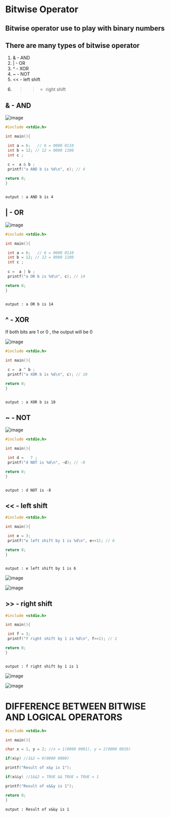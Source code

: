 # Bitwise Operator

## Bitwise operator use to play with binary numbers

## There are many types of bitwise operator

1. & - AND
1. | - OR
1. ^ - XOR
1. ~ - NOT
1. << - left shift
1. >> - right shift

## & - AND

![image](https://github.com/asem-hamid/learn-c/assets/155321064/a5e8550a-ddb3-4794-86b3-90622a830291)

```c
#include <stdio.h>

int main(){

 int a = 6;   // 6 = 0000 0110
 int b = 12; // 12 = 0000 1100
 int c ;
 
 c =  a & b ;
 printf("a AND b is %d\n", c); // 4

return 0;
}
```

```

output : a AND b is 4

```

## |  - OR

![image](https://github.com/asem-hamid/learn-c/assets/155321064/330bb0e8-ded2-49c3-8b44-969289c52c2e)

```c
#include <stdio.h>

int main(){

 int a = 6;   // 6 = 0000 0110
 int b = 12; // 12 = 0000 1100
 int c ;
 
 c =  a | b ;
 printf("a OR b is %d\n", c); // 14

return 0;
}
```

```

output : a OR b is 14

```

## ^ - XOR

If both bits are 1 or 0 , the output will be 0

![image](https://github.com/asem-hamid/learn-c/assets/155321064/d0f6a857-379f-4c39-a561-a6192db4359e)



```c
#include <stdio.h>

int main(){

 c =  a ^ b ;
 printf("a XOR b is %d\n", c); // 10

return 0;
}
```

```

output : a XOR b is 10

```

## ~  - NOT

![image](https://github.com/asem-hamid/learn-c/assets/155321064/11768e83-ee26-459b-b17e-26407dcce2b1)

```c
#include <stdio.h>

int main(){

 int d =   7 ;
 printf("d NOT is %d\n", ~d); // -8

return 0;
}
```

```

output : d NOT is -8

```

## << - left shift

```c
#include <stdio.h>

int main(){

 int e = 3;
 printf("e left shift by 1 is %d\n", e<<1); // 6

return 0;
}
```

```

output : e left shift by 1 is 6

```

![image](https://github.com/asem-hamid/learn-c/assets/155321064/7b6ac3aa-6d39-45ab-9611-d22c1130a3e1)

![image](https://github.com/asem-hamid/learn-c/assets/155321064/77250653-fc27-46c9-a4f1-9ab82160640d)

## >> - right shift

```c
#include <stdio.h>

int main(){

 int f = 3;
 printf("f right shift by 1 is %d\n", f>>1); // 1

return 0;
}
```

```

output : f right shift by 1 is 1

```

![image](https://github.com/asem-hamid/learn-c/assets/155321064/dc828da5-caa7-4c5c-93c8-7cdb8b43122e)

![image](https://github.com/asem-hamid/learn-c/assets/155321064/40c905e9-3936-4449-bfe6-99325d499c2d)

# DIFFERENCE BETWEEN BITWISE AND LOGICAL OPERATORS

```c
#include <stdio.h>

int main(){

char x = 1, y = 2; //x = 1(0000 0001), y = 2(0000 0010)

if(x&y) //1&2 = 0(0000 0000)

printf("Result of x&y is 1");

if(x&&y) //1&&2 = TRUE && TRUE = TRUE = 1

printf("Result of x&&y is 1");

return 0;
}
```

```
output : Result of x&&y is 1  

```
